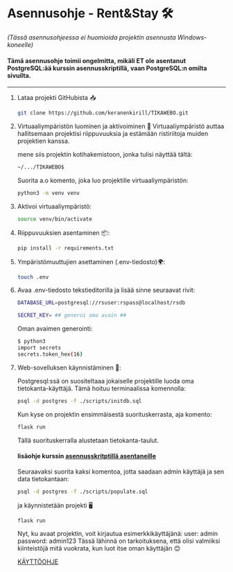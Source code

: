 # Asennusohje - Rent&Stay 🛠️

*(Tässä asennusohjeessa ei huomioida projektin asennusta Windows-koneelle)*

#### Tämä asennusohje toimii ongelmitta, mikäli **ET** ole asentanut PostgreSQL:ää kurssin asennusskriptillä, vaan PostgreSQL:n omilta sivuilta.

---
1. Lataa projekti GitHubista 📥

   ```bash
   git clone https://github.com/keranenkirill/TIKAWEBO.git
   ```

2. Virtuaaliympäristön luominen ja aktivoiminen 🔧
   Virtuaaliympäristö auttaa hallitsemaan projektisi riippuvuuksia ja estämään ristiriitoja muiden projektien kanssa.

   mene siis projektin kotihakemistoon, jonka tulisi näyttää tältä:

   ```bash
   ~/.../TIKAWEBO$
   ```

   Suorita a.o komento, joka luo projektille virtuaaliympäristön:

   ```bash
   python3 -m venv venv
   ```

3. Aktivoi virtuaaliympäristö:

   ```bash
   source venv/bin/activate
   ```

4. Riippuvuuksien asentaminen 📦:

   ```bash
   pip install -r requirements.txt
   ```

5. Ympäristömuuttujien asettaminen (.env-tiedosto)🌍:

   ```bash
   touch .env
   ```

6. Avaa .env-tiedosto tekstieditorilla ja lisää sinne seuraavat rivit:

   ```bash
   DATABASE_URL=postgresql://rsuser:rspass@localhost/rsdb

   SECRET_KEY= ## generoi oma avain ##
   ```

   Oman avaimen generointi:

   ```bash
   $ python3
   import secrets
   secrets.token_hex(16)
   ```

7. Web-sovelluksen käynnistäminen 🚀:

   Postgresql:ssä on suositeltaaa jokaiselle projektille luoda oma tietokanta-käyttäjä.
   Tämä hoituu terminaalissa komennolla:

   ```bash
   psql -d postgres -f ./scripts/initdb.sql
   ```

   Kun kyse on projektin ensimmäisestä suorituskerrasta, aja komento:

   ```bash
   flask run
   ```

   Tällä suorituskerralla alustetaan tietokanta-taulut.

   #### lisäohje kurssin [**asennusskritptillä asentaneille**](./asennusohje_kurssi_skripti.md)

   Seuraavaksi suorita kaksi komentoa, jotta saadaan admin käyttäjä ja sen data tietokantaan:

   ```bash
   psql -d postgres -f ./scripts/populate.sql

   ```

   ja käynnistetään projekti 🖥️

   ```bash
   flask run
   ```

   Nyt, ku avaat projektin, voit kirjautua esimerkkikäyttäjänä:
   user: admin
   password: admin123
   Tässä lähinnä on tarkoituksena, että olisi valmiiksi kiinteistöjä mitä vuokrata, kun luot itse oman käyttäjän :blush:

   [KÄYTTÖOHJE](https://github.com/keranenkirill/TIKAWEBO/blob/main/DOKUMENTAATIO/k%C3%A4ytt%C3%B6ohje.md)
